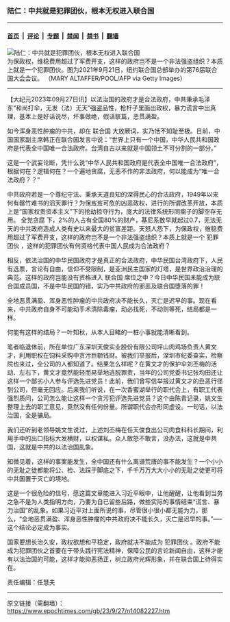 ### 陆仁：中共就是犯罪团伙，根本无权进入联合国

---

#### [首页](../../../..?n14082227) &nbsp;|&nbsp; [评论](../../../../../epoch-comment?n14082227) &nbsp;|&nbsp; [专题](../../../../../epoch-special?n14082227) &nbsp;|&nbsp; [禁闻](../../../../../epoch-news?n14082227) &nbsp;|&nbsp; [禁书](../../../../../books?n14082227) &nbsp;|&nbsp; [翻墙](https://github.com/gfw-breaker/nogfw/blob/master/README.md?n14082227)


<div><img alt="陆仁：中共就是犯罪团伙，根本无权进入联合国" class="attachment-djy_600_400 size-djy_600_400 wp-post-image" src="https://i.epochtimes.com/assets/uploads/2023/09/id14082275-GettyImages-1235413440.jpeg"/>
<div class="caption">
 为保政权，维稳费用超过了军费开支，这样的政府岂不是一个非法强盗组织？本质上就是一个犯罪团伙。图为2021年9月21日，纽约联合国总部举办的第76届联合国大会会议。 （MARY ALTAFFER/POOL/AFP via Getty Images）
</div></div><hr/><div class="post_content" id="artbody" itemprop="articleBody">
 <!-- article content begin -->
 <p>
  【大纪元2023年09月27日讯】以法治国的政府才是合法政府，中共秉承毛泽东“和尚打伞，无发（法）无天”强盗品性，枪杆子里面出政权，暴力谎言中出真理，基本上是好话说尽，坏事做绝，假话联篇，恶贯满盈。
 </p>
 <p>
  如今浑身恶性肿瘤的中共，却在
  <ok href="https://www.epochtimes.com/gb/tag/%E8%81%94%E5%90%88%E5%9B%BD.html">
   联合国
  </ok>
  大放厥词，实乃恬不知耻至极。日前，中国国家副主席韩正在联合国发言中说：“世界上只有一个中国，中华人民共和国政府是代表全中国唯一合法政府。台湾自古以来就是中国领土不可分割的一部分。”
 </p>
 <p>
  这是一个武妄论断，凭什么说“中华人民共和国政府是代表全中国唯一合法政府”，根据何在？逻辑何在？一个遍地贪腐，无恶不作的非法政府，何以能成为“唯一合法政府？？”
 </p>
 <p>
  中共政府若是一个尊纪守法、秉承天道良知的深得民心的合法政府，1949年以来何有罄竹难书的滔天罪行？为保岌岌可危的凶恶政权，进行的所谓改革开放，本质上是“国家权贵资本主义”下的抢劫掠夺行为，庞大的法律系统形同瘸子的脚空存无用。
  <ok href="https://www.epochtimes.com/gb/tag/%E5%85%A8%E5%85%9A%E8%B4%AA%E8%85%90.html">
   全党贪腐
  </ok>
  下，2%的人占有全国80%的财产，基尼系数早就起过0.7，无法无天的中共政府造成人类有史以来最大的贫富差距。天怒人怨下，为保政权，维稳费用超过了军费开支，这样的政府岂不是一个非法强盗组织？本质上就是一个
  <ok href="https://www.epochtimes.com/gb/tag/%E7%8A%AF%E7%BD%AA%E5%9B%A2%E4%BC%99.html">
   犯罪团伙
  </ok>
  ，这样的犯罪团伙有何资格代表中国人民成为合法政府？
 </p>
 <p>
  相反，依法治国的中华民国政府才是真正的合法政府，中华民国台湾政府下，人民有选票，言论有自由，信仰不受限制，是亚洲民主国家的灯塔，是世界政治治理的典范。这样的政府岂能没有资格进入
  <ok href="https://www.epochtimes.com/gb/tag/%E8%81%94%E5%90%88%E5%9B%BD.html">
   联合国
  </ok>
  席位之中？今日中华民国未能成为联合国成员国，不是中华民国的错，实乃中共政府的邪恶及联合国堕落的罪！
 </p>
 <p>
  全地恶贯满盈、浑身恶性肿瘤的中共政府决不能长久，灭亡是迟早的事。现在看来，中共政府自身不可能动手术清除毒瘤，动必找死，不动则等死，结局都是一样。
 </p>
 <p>
  何能有这样的结局？一叶知秋，从本人目睹的一桩小事就能清晰看到。
 </p>
 <p>
  笔者临退休前，所在单位广东深圳天俊实业股份有限公司坪山肉鸡场负责人黄文才，利用职权在饲料采购中贪污巨额钱财。被我们举报后，深圳市纪委查实，检察院也来过，全公司的人都知道了。结果怎么样呢？在黄文才的保护伞刘丕梅的活动、左右下，黄文才竟然能轻而易举地逃脱罪责，当年的公司党委书记张均田还让这样一个鄙劣小人参与评选先进党员！此前，我们曾写信举报过黄文才的丑恶行径到公司，但毫无回应。后来我们听说，在一次香蜜湖举行的职代会上，有职工代表强烈质问，公司怎么能让这样一个贪污犯评选先进党员？这个由陈青记录，姚文生整理上去的职工意见，竟然没有任何份量。所谓职代会亦形同虚设。一句话，以法治国，全是骗局。
 </p>
 <p>
  我们还听到老领导姚文生说过，上述刘丕梅在任天俊食出公司肉食科科长期间，利用手中的出口指标大发横财，以权谋私。众人敢怒不敢言，没办法，这就是中共国，这就是中共的以法治国乱象。
 </p>
 <p>
  知微见着，这样的事案能发生，全中国还有什么离谱荒唐的事不能发生？一个小小的无耻之徒都能将公、检、法踩于脚底之下，千千万万大大小小的无耻之徒更可将中共国置于灭亡的境地。
 </p>
 <p>
  这是一个很危险的信号，愿这篇文章能进入习近平眼中，让他醒醒，让他看到当务之急不是为人类指明方向，乃要为自已留些后路，做些实际的事情结束“谎言、暴力治国”的乱象。如果习近平对上面所说的事，尽管很小很小都无能为力，那么，“全地恶贯满盈、浑身恶性肿瘤的中共政府决不能长久，灭亡是迟早的事。”—–这个结论必定成为事实。
 </p>
 <p>
  国家要想长治久安，政权欲想和平稳定，政府就决不能成为
  <ok href="https://www.epochtimes.com/gb/tag/%E7%8A%AF%E7%BD%AA%E5%9B%A2%E4%BC%99.html">
   犯罪团伙
  </ok>
  。政府不能成为犯罪团伙之首要在于带头践行宪法精神，保障公民的言论新闻自由，这样才能有以法治国的可能，这样才能抑恶扬正，树立政府光辉形象，并在联合国上待得实在。
 </p>
 <p>
  责任编辑：任慧夫
 </p>
 <!-- article content end -->
 <div id="below_article_ad">
 </div>
</div>


---

原文链接（需翻墙）：https://www.epochtimes.com/gb/23/9/27/n14082227.htm